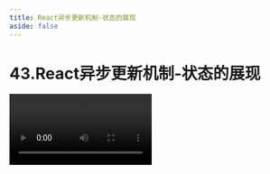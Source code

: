 ```yaml
---
title: React异步更新机制-状态的展现
aside: false
---
```


# 43.React异步更新机制-状态的展现

<video autoplay src="http://qn.chinavanes.com/interview/react-interview/43.React异步更新机制-状态的展现.mp4" controls controlsList="nodownload" width="50%"/>

